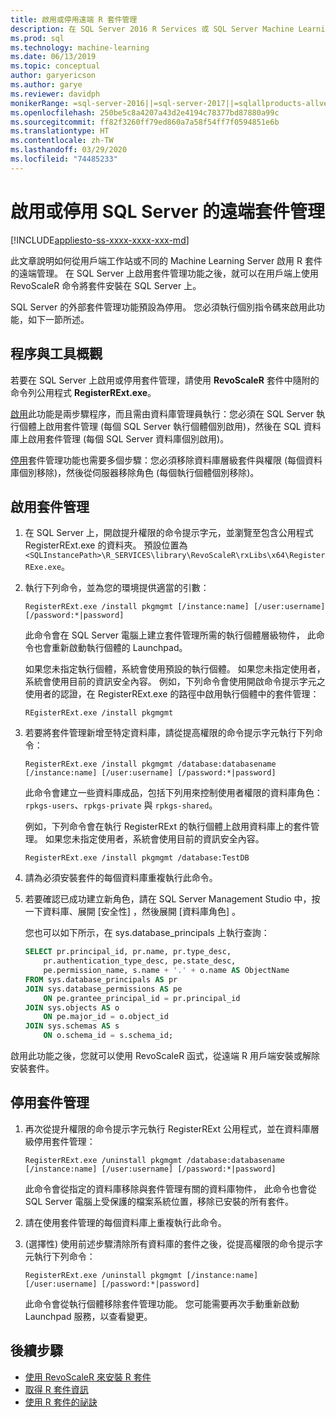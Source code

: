 ```yaml
---
title: 啟用或停用遠端 R 套件管理
description: 在 SQL Server 2016 R Services 或 SQL Server Machine Learning Services 上啟用遠端 R 套件管理 (資料庫內)
ms.prod: sql
ms.technology: machine-learning
ms.date: 06/13/2019
ms.topic: conceptual
author: garyericson
ms.author: garye
ms.reviewer: davidph
monikerRange: =sql-server-2016||=sql-server-2017||=sqlallproducts-allversions
ms.openlocfilehash: 250be5c8a4207a43d2e4194c78377bd87880a99c
ms.sourcegitcommit: ff82f3260ff79ed860a7a58f54ff7f0594851e6b
ms.translationtype: HT
ms.contentlocale: zh-TW
ms.lasthandoff: 03/29/2020
ms.locfileid: "74485233"
---
```

# <a name="enable-or-disable-remote-package-management-for-sql-server"></a>啟用或停用 SQL Server 的遠端套件管理
[!INCLUDE[appliesto-ss-xxxx-xxxx-xxx-md](../../includes/appliesto-ss-xxxx-xxxx-xxx-md.md)]

此文章說明如何從用戶端工作站或不同的 Machine Learning Server 啟用 R 套件的遠端管理。 在 SQL Server 上啟用套件管理功能之後，就可以在用戶端上使用 RevoScaleR 命令將套件安裝在 SQL Server 上。

SQL Server 的外部套件管理功能預設為停用。 您必須執行個別指令碼來啟用此功能，如下一節所述。

## <a name="overview-of-process-and-tools"></a>程序與工具概觀

若要在 SQL Server 上啟用或停用套件管理，請使用 **RevoScaleR** 套件中隨附的命令列公用程式 **RegisterRExt.exe**。

[啟用](#bkmk_enable)此功能是兩步驟程序，而且需由資料庫管理員執行：您必須在 SQL Server 執行個體上啟用套件管理 (每個 SQL Server 執行個體個別啟用)，然後在 SQL 資料庫上啟用套件管理 (每個 SQL Server 資料庫個別啟用)。

[停用](#bkmk_disable)套件管理功能也需要多個步驟：您必須移除資料庫層級套件與權限 (每個資料庫個別移除)，然後從伺服器移除角色 (每個執行個體個別移除)。

## <a name="enable-package-management"></a><a name="bkmk_enable"></a> 啟用套件管理

1. 在 SQL Server 上，開啟提升權限的命令提示字元，並瀏覽至包含公用程式 RegisterRExt.exe 的資料夾。 預設位置為 `<SQLInstancePath>\R_SERVICES\library\RevoScaleR\rxLibs\x64\RegisterRExe.exe`。

2. 執行下列命令，並為您的環境提供適當的引數：

    `RegisterRExt.exe /install pkgmgmt [/instance:name] [/user:username] [/password:*|password]`

    此命令會在 SQL Server 電腦上建立套件管理所需的執行個體層級物件， 此命令也會重新啟動執行個體的 Launchpad。

    如果您未指定執行個體，系統會使用預設的執行個體。 如果您未指定使用者，系統會使用目前的資訊安全內容。 例如，下列命令會使用開啟命令提示字元之使用者的認證，在 RegisterRExt.exe 的路徑中啟用執行個體中的套件管理：

    `REgisterRExt.exe /install pkgmgmt`

3. 若要將套件管理新增至特定資料庫，請從提高權限的命令提示字元執行下列命令：

    `RegisterRExt.exe /install pkgmgmt /database:databasename [/instance:name] [/user:username] [/password:*|password]`
   
    此命令會建立一些資料庫成品，包括下列用來控制使用者權限的資料庫角色：`rpkgs-users`、`rpkgs-private` 與 `rpkgs-shared`。

    例如，下列命令會在執行 RegisterRExt 的執行個體上啟用資料庫上的套件管理。 如果您未指定使用者，系統會使用目前的資訊安全內容。

    `RegisterRExt.exe /install pkgmgmt /database:TestDB`

4. 請為必須安裝套件的每個資料庫重複執行此命令。

5. 若要確認已成功建立新角色，請在 SQL Server Management Studio 中，按一下資料庫、展開 [安全性]  ，然後展開 [資料庫角色]  。

    您也可以如下所示，在 sys.database_principals 上執行查詢：

    ```sql
    SELECT pr.principal_id, pr.name, pr.type_desc,   
        pr.authentication_type_desc, pe.state_desc,   
        pe.permission_name, s.name + '.' + o.name AS ObjectName  
    FROM sys.database_principals AS pr  
    JOIN sys.database_permissions AS pe  
        ON pe.grantee_principal_id = pr.principal_id  
    JOIN sys.objects AS o  
        ON pe.major_id = o.object_id  
    JOIN sys.schemas AS s  
        ON o.schema_id = s.schema_id;
    ```

啟用此功能之後，您就可以使用 RevoScaleR 函式，從遠端 R 用戶端安裝或解除安裝套件。

## <a name="disable-package-management"></a><a name="bkmk_disable"></a> 停用套件管理

1. 再次從提升權限的命令提示字元執行 RegisterRExt 公用程式，並在資料庫層級停用套件管理：

    `RegisterRExt.exe /uninstall pkgmgmt /database:databasename [/instance:name] [/user:username] [/password:*|password]`

    此命令會從指定的資料庫移除與套件管理有關的資料庫物件， 此命令也會從 SQL Server 電腦上受保護的檔案系統位置，移除已安裝的所有套件。

2. 請在使用套件管理的每個資料庫上重複執行此命令。

3.  (選擇性) 使用前述步驟清除所有資料庫的套件之後，從提高權限的命令提示字元執行下列命令：

    `RegisterRExt.exe /uninstall pkgmgmt [/instance:name] [/user:username] [/password:*|password]`

    此命令會從執行個體移除套件管理功能。 您可能需要再次手動重新啟動 Launchpad 服務，以查看變更。

## <a name="next-steps"></a>後續步驟

+ [使用 RevoScaleR 來安裝 R 套件](install-r-packages-with-revoscaler.md)
+ [取得 R 套件資訊](r-package-information.md)
+ [使用 R 套件的祕訣](tips-for-using-r-packages.md)
